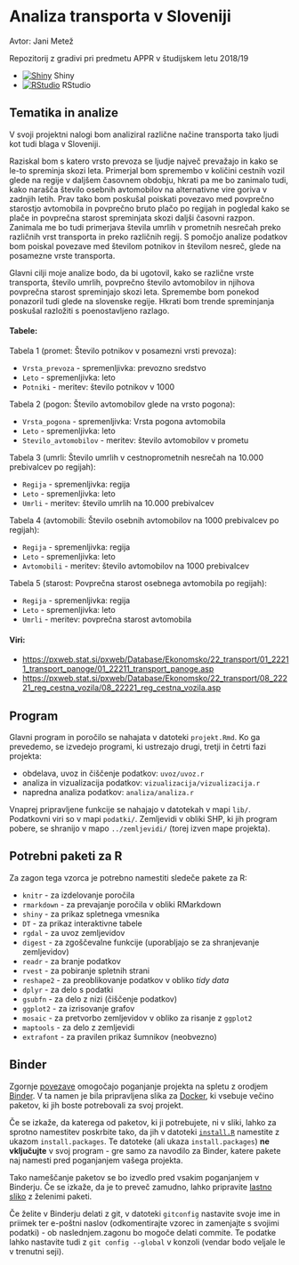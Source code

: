 # Analiza transporta v Sloveniji 

Avtor: Jani Metež

Repozitorij z gradivi pri predmetu APPR v študijskem letu 2018/19

* [![Shiny](http://mybinder.org/badge.svg)](http://beta.mybinder.org/v2/gh/janimetez/APPR-2018-19/master?urlpath=shiny/APPR-2018-19/projekt.Rmd) Shiny
* [![RStudio](http://mybinder.org/badge.svg)](http://beta.mybinder.org/v2/gh/janimetez/APPR-2018-19/master?urlpath=rstudio) RStudio

## Tematika in analize


V svoji projektni nalogi bom analiziral različne načine transporta tako ljudi kot tudi blaga v Sloveniji. 

Raziskal bom s katero vrsto prevoza se ljudje največ prevažajo in kako se le-to spreminja skozi leta. Primerjal bom spremembo v količini cestnih vozil glede na regije v daljšem časovnem obdobju, hkrati pa me bo zanimalo tudi, kako narašča število osebnih avtomobilov na alternativne vire goriva v zadnjih letih. Prav tako bom poskušal poiskati povezavo med povprečno starostjo avtomobila in povprečno bruto plačo po regijah in pogledal kako se plače in povprečna starost spreminjata skozi daljši časovni razpon. 
Zanimala me bo tudi primerjava števila umrlih v prometnih nesrečah preko različnih vrst transporta in preko različnih regij. S pomočjo analize podatkov bom poiskal povezave med številom potnikov in številom nesreč, glede na posamezne vrste transporta. 

Glavni cilji moje analize bodo, da bi ugotovil, kako se različne vrste transporta, število umrlih, povprečno število avtomobilov in njihova povprečna starost spreminjajo skozi leta. Spremembe bom ponekod ponazoril tudi glede na slovenske regije. Hkrati bom trende spreminjanja poskušal razložiti s poenostavljeno razlago. 

#### Tabele:
Tabela 1 (promet: Število potnikov v posamezni vrsti prevoza):

- `Vrsta_prevoza` - spremenljivka: prevozno sredstvo
- `Leto` - spremenljivka: leto
- `Potniki` - meritev: število potnikov v 1000

Tabela 2 (pogon: Število avtomobilov glede na vrsto pogona):

- `Vrsta_pogona` - spremenljivka: Vrsta pogona avtomobila   
- `Leto` - spremenljivka: leto
- `Stevilo_avtomobilov` - meritev: število avtomobilov v prometu 

Tabela 3 (umrli: Število umrlih v cestnoprometnih nesrečah na 10.000 prebivalcev po regijah):

- `Regija` - spremenljivka: regija
- `Leto` - spremenljivka: leto
- `Umrli` - meritev: število umrlih na 10.000 prebivalcev

Tabela 4 (avtomobili: Število osebnih avtomobilov na 1000 prebivalcev po regijah):

- `Regija` - spremenljivka: regija
- `Leto` - spremenljivka: leto
- `Avtomobili` - meritev: število avtomobilov na 1000 prebivalcev

Tabela 5 (starost: Povprečna starost osebnega avtomobila po regijah):

- `Regija` - spremenljivka: regija
- `Leto` - spremenljivka: leto
- `Umrli` - meritev: povprečna starost avtomobila


#### Viri: 
* https://pxweb.stat.si/pxweb/Database/Ekonomsko/22_transport/01_22211_transport_panoge/01_22211_transport_panoge.asp
* https://pxweb.stat.si/pxweb/Database/Ekonomsko/22_transport/08_22221_reg_cestna_vozila/08_22221_reg_cestna_vozila.asp


## Program

Glavni program in poročilo se nahajata v datoteki `projekt.Rmd`.
Ko ga prevedemo, se izvedejo programi, ki ustrezajo drugi, tretji in četrti fazi projekta:

* obdelava, uvoz in čiščenje podatkov: `uvoz/uvoz.r`
* analiza in vizualizacija podatkov: `vizualizacija/vizualizacija.r`
* napredna analiza podatkov: `analiza/analiza.r`

Vnaprej pripravljene funkcije se nahajajo v datotekah v mapi `lib/`.
Podatkovni viri so v mapi `podatki/`.
Zemljevidi v obliki SHP, ki jih program pobere,
se shranijo v mapo `../zemljevidi/` (torej izven mape projekta).

## Potrebni paketi za R

Za zagon tega vzorca je potrebno namestiti sledeče pakete za R:

* `knitr` - za izdelovanje poročila
* `rmarkdown` - za prevajanje poročila v obliki RMarkdown
* `shiny` - za prikaz spletnega vmesnika
* `DT` - za prikaz interaktivne tabele
* `rgdal` - za uvoz zemljevidov
* `digest` - za zgoščevalne funkcije (uporabljajo se za shranjevanje zemljevidov)
* `readr` - za branje podatkov
* `rvest` - za pobiranje spletnih strani
* `reshape2` - za preoblikovanje podatkov v obliko *tidy data*
* `dplyr` - za delo s podatki
* `gsubfn` - za delo z nizi (čiščenje podatkov)
* `ggplot2` - za izrisovanje grafov
* `mosaic` - za pretvorbo zemljevidov v obliko za risanje z `ggplot2`
* `maptools` - za delo z zemljevidi
* `extrafont` - za pravilen prikaz šumnikov (neobvezno)

## Binder

Zgornje [povezave](#analiza-podatkov-s-programom-r-201819)
omogočajo poganjanje projekta na spletu z orodjem [Binder](https://mybinder.org/).
V ta namen je bila pripravljena slika za [Docker](https://www.docker.com/),
ki vsebuje večino paketov, ki jih boste potrebovali za svoj projekt.

Če se izkaže, da katerega od paketov, ki ji potrebujete, ni v sliki,
lahko za sprotno namestitev poskrbite tako,
da jih v datoteki [`install.R`](install.R) namestite z ukazom `install.packages`.
Te datoteke (ali ukaza `install.packages`) **ne vključujte** v svoj program -
gre samo za navodilo za Binder, katere pakete naj namesti pred poganjanjem vašega projekta.

Tako nameščanje paketov se bo izvedlo pred vsakim poganjanjem v Binderju.
Če se izkaže, da je to preveč zamudno,
lahko pripravite [lastno sliko](https://github.com/jaanos/APPR-docker) z želenimi paketi.

Če želite v Binderju delati z git,
v datoteki `gitconfig` nastavite svoje ime in priimek ter e-poštni naslov
(odkomentirajte vzorec in zamenjajte s svojimi podatki) -
ob naslednjem.zagonu bo mogoče delati commite.
Te podatke lahko nastavite tudi z `git config --global` v konzoli
(vendar bodo veljale le v trenutni seji).
